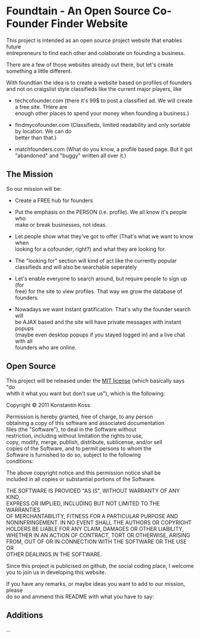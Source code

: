 # Foundtain - An Open Source Co-Founder Finder Website #

This project is intended as an open source project website that enables future  
entrepreneurs to find each other and colaborate on founding a business.

There are a few of those websites already out there, but let's create  
something a little different.

With foundtian the idea is to create a website based on profiles of founders  
and not on craigslist style classifieds like the current major players, like

+ techcofounder.com
(there it's 99$ to post a classified ad. We will create a free site. THere are  
enough other places to spend your money when founding a business.)

+ findmycofounder.com
(Classifieds, limited readability and only sortable by location. We can do  
better than that.)

+ matchfounders.com
(What do you know, a profile based page. But it got "abandoned" and "buggy" 
written all over it.)



## The Mission ##

So our mission will be:

- Create a FREE hub for founders

- Put the emphasis on the PERSON (i.e. profile). We all know it's people who  
make or break businesses, not ideas.

- Let people show what they've got to offer (That's what we want to know when  
looking for a cofounder, right?) and what they are looking for.

- The "looking for" section will kind of act like the currently popular  
classifieds and will also be searchable seperately

- Let's enable everyone to search around, but require people to sign up (for  
free) for the site to view profiles. That way we grow the database of  
founders.

- Nowadays we want instant gratification. That's why the founder search will  
be AJAX based and the site will have private messages with instant popups  
(maybe even desktop popups if you stayed logged in) and a live chat with all  
founders who are online.



## Open Source ##

This project will be released under the [MIT license](http://www.opensource.org/licenses/mit-license.php) (which basically says "do  
whith it what you want but don't sue us"), which is the following:

Copyright &copy; 2011 Konstantin Koss

Permission is hereby granted, free of charge, to any person  
obtaining a copy of this software and associated documentation  
files (the "Software"), to deal in the Software without  
restriction, including without limitation the rights to use,  
copy, modify, merge, publish, distribute, sublicense, and/or sell  
copies of the Software, and to permit persons to whom the  
Software is furnished to do so, subject to the following  
conditions:

The above copyright notice and this permission notice shall be  
included in all copies or substantial portions of the Software.

THE SOFTWARE IS PROVIDED "AS IS", WITHOUT WARRANTY OF ANY KIND,  
EXPRESS OR IMPLIED, INCLUDING BUT NOT LIMITED TO THE WARRANTIES  
OF MERCHANTABILITY, FITNESS FOR A PARTICULAR PURPOSE AND  
NONINFRINGEMENT. IN NO EVENT SHALL THE AUTHORS OR COPYRIGHT  
HOLDERS BE LIABLE FOR ANY CLAIM, DAMAGES OR OTHER LIABILITY,  
WHETHER IN AN ACTION OF CONTRACT, TORT OR OTHERWISE, ARISING  
FROM, OUT OF OR IN CONNECTION WITH THE SOFTWARE OR THE USE OR  
OTHER DEALINGS IN THE SOFTWARE.


Since this project is publicised on github, the social coding place, I welcome  
you to join us in developing this website. 

If you have any remarks, or maybe ideas you want to add to our mission, please  
do so and ammend this README with what you have to say:



## Additions ##

...